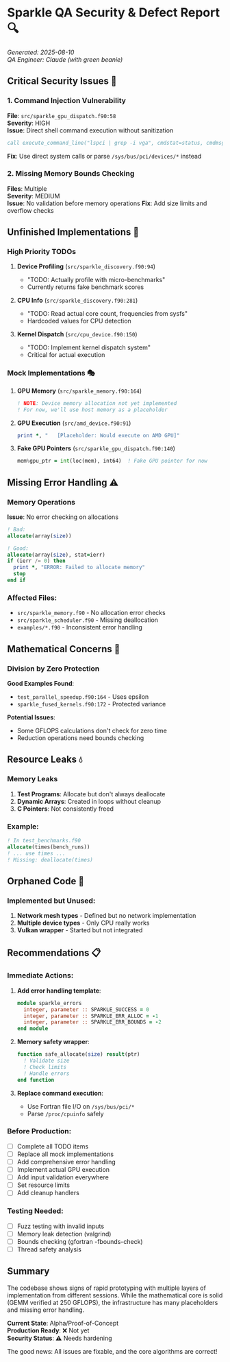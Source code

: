 # Sparkle QA Security & Defect Report 🔍

*Generated: 2025-08-10*  
*QA Engineer: Claude (with green beanie)*

## Critical Security Issues 🚨

### 1. Command Injection Vulnerability
**File**: `src/sparkle_gpu_dispatch.f90:58`  
**Severity**: HIGH  
**Issue**: Direct shell command execution without sanitization
```fortran
call execute_command_line("lspci | grep -i vga", cmdstat=status, cmdmsg=gpu_info)
```
**Fix**: Use direct system calls or parse `/sys/bus/pci/devices/*` instead

### 2. Missing Memory Bounds Checking
**Files**: Multiple  
**Severity**: MEDIUM  
**Issue**: No validation before memory operations
**Fix**: Add size limits and overflow checks

## Unfinished Implementations 🚧

### High Priority TODOs
1. **Device Profiling** (`src/sparkle_discovery.f90:94`)
   - "TODO: Actually profile with micro-benchmarks"
   - Currently returns fake benchmark scores

2. **CPU Info** (`src/sparkle_discovery.f90:281`)
   - "TODO: Read actual core count, frequencies from sysfs"
   - Hardcoded values for CPU detection

3. **Kernel Dispatch** (`src/cpu_device.f90:150`)
   - "TODO: Implement kernel dispatch system"
   - Critical for actual execution

### Mock Implementations 🎭
1. **GPU Memory** (`src/sparkle_memory.f90:164`)
   ```fortran
   ! NOTE: Device memory allocation not yet implemented
   ! For now, we'll use host memory as a placeholder
   ```

2. **GPU Execution** (`src/amd_device.f90:91`)
   ```fortran
   print *, "   [Placeholder: Would execute on AMD GPU]"
   ```

3. **Fake GPU Pointers** (`src/sparkle_gpu_dispatch.f90:140`)
   ```fortran
   mem%gpu_ptr = int(loc(mem), int64)  ! Fake GPU pointer for now
   ```

## Missing Error Handling ⚠️

### Memory Operations
**Issue**: No error checking on allocations
```fortran
! Bad:
allocate(array(size))

! Good:
allocate(array(size), stat=ierr)
if (ierr /= 0) then
  print *, "ERROR: Failed to allocate memory"
  stop
end if
```

### Affected Files:
- `src/sparkle_memory.f90` - No allocation error checks
- `src/sparkle_scheduler.f90` - Missing deallocation
- `examples/*.f90` - Inconsistent error handling

## Mathematical Concerns 🧮

### Division by Zero Protection
**Good Examples Found**:
- `test_parallel_speedup.f90:164` - Uses epsilon
- `sparkle_fused_kernels.f90:172` - Protected variance

**Potential Issues**:
- Some GFLOPS calculations don't check for zero time
- Reduction operations need bounds checking

## Resource Leaks 💧

### Memory Leaks
1. **Test Programs**: Allocate but don't always deallocate
2. **Dynamic Arrays**: Created in loops without cleanup
3. **C Pointers**: Not consistently freed

### Example:
```fortran
! In test_benchmarks.f90
allocate(times(bench_runs))
! ... use times ...
! Missing: deallocate(times)
```

## Orphaned Code 👻

### Implemented but Unused:
1. **Network mesh types** - Defined but no network implementation
2. **Multiple device types** - Only CPU really works
3. **Vulkan wrapper** - Started but not integrated

## Recommendations 📋

### Immediate Actions:
1. **Add error handling template**:
   ```fortran
   module sparkle_errors
     integer, parameter :: SPARKLE_SUCCESS = 0
     integer, parameter :: SPARKLE_ERR_ALLOC = -1
     integer, parameter :: SPARKLE_ERR_BOUNDS = -2
   end module
   ```

2. **Memory safety wrapper**:
   ```fortran
   function safe_allocate(size) result(ptr)
     ! Validate size
     ! Check limits
     ! Handle errors
   end function
   ```

3. **Replace command execution**:
   - Use Fortran file I/O on `/sys/bus/pci/*`
   - Parse `/proc/cpuinfo` safely

### Before Production:
- [ ] Complete all TODO items
- [ ] Replace all mock implementations  
- [ ] Add comprehensive error handling
- [ ] Implement actual GPU execution
- [ ] Add input validation everywhere
- [ ] Set resource limits
- [ ] Add cleanup handlers

### Testing Needed:
- [ ] Fuzz testing with invalid inputs
- [ ] Memory leak detection (valgrind)
- [ ] Bounds checking (gfortran -fbounds-check)
- [ ] Thread safety analysis

## Summary

The codebase shows signs of rapid prototyping with multiple layers of implementation from different sessions. While the mathematical core is solid (GEMM verified at 250 GFLOPS), the infrastructure has many placeholders and missing error handling.

**Current State**: Alpha/Proof-of-Concept  
**Production Ready**: ❌ Not yet  
**Security Status**: ⚠️ Needs hardening

The good news: All issues are fixable, and the core algorithms are correct!